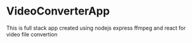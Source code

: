 # VideoConverterApp
This is full stack app created using nodejs express ffmpeg and react for video file convertion
